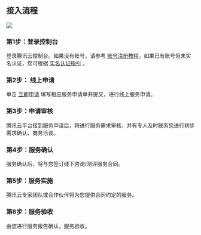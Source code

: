 ## 接入流程
![](https://main.qcloudimg.com/raw/bfc493e5ebc61d85eb0bda2178eac595.svg)
###  第1步：登录控制台
登录腾讯云控制台。如果没有账号，请参考 [账号注册教程](https://cloud.tencent.com/document/product/378/9603)，如果已有账号但未实名认证，您可根据 [实名认证指引](https://cloud.tencent.com/document/product/378/3629) 。

### 第2步： 线上申请
单击 [立即申请](https://cloud.tencent.com/apply/p/7lm8fpff7y9v) 填写相应服务申请单并提交，进行线上服务申请。

### 第3步：申请审核
腾讯云平台接到服务申请后，将进行服务需求审核，并有专人及时联系您进行初步需求确认、商务洽谈。

### 第4步：服务确认
服务确认后，将与您签订线下咨询/测评服务合同。

### 第5步：服务实施
腾讯云专家团队或合作伙伴将为您提供合同约定的服务。

### 第6步：服务验收
由您进行服务报告确认，服务验收。
